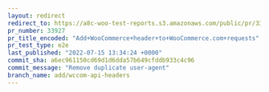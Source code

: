 ```yaml
---
layout: redirect
redirect_to: https://a8c-woo-test-reports.s3.amazonaws.com/public/pr/33927/e2e/index.html
pr_number: 33927
pr_title_encoded: "Add+WooCommerce+header+to+WooCommerce.com+requests"
pr_test_type: e2e
last_published: "2022-07-15 13:34:24 +0000"
commit_sha: a6ec961150cd69d1d6dda57b649cfddb933c4c96
commit_message: "Remove duplicate user-agent"
branch_name: add/wccom-api-headers
---
```

